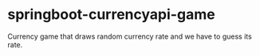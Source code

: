 # springboot-currencyapi-game
Currency game that draws random currency rate and we have to guess its rate.
